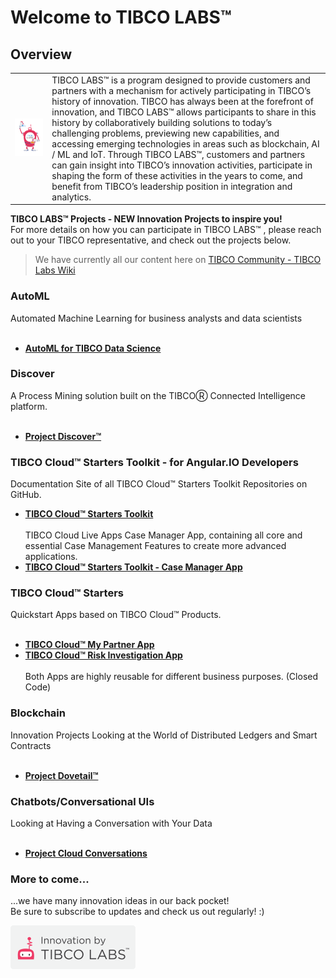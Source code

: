 # Welcome to TIBCO LABS™

## Overview

|      |      |
| ---- | ---- |
| ![Logo](TIBCOLabs-final.png) | TIBCO LABS™ is a program designed to provide customers and partners with a mechanism for actively participating in TIBCO’s history of innovation. TIBCO has always been at the forefront of innovation, and TIBCO LABS™ allows participants to share in this history by collaboratively building solutions to today’s challenging problems, previewing new capabilities, and accessing emerging technologies in areas such as blockchain, AI / ML and IoT. Through TIBCO LABS™, customers and partners can gain insight into TIBCO’s innovation activities, participate in shaping the form of these activities in the years to come, and benefit from TIBCO’s leadership position in integration and analytics. |


<b>TIBCO LABS™ Projects - NEW Innovation Projects to inspire you!</b><br>
For more details on how you can participate in TIBCO LABS™ , please reach out to your TIBCO representative, and check out the projects below.

> We have currently all our content here on [TIBCO Community - TIBCO Labs Wiki](https://community.tibco.com/wiki/tibco-labs "view in TIBCO Community Wiki")

### AutoML
Automated Machine Learning for business analysts and data scientists<br><br>
- [__AutoML for TIBCO Data Science__](https://community.tibco.com/modules/automl-tibcor-data-science-team-studio)

### Discover
A Process Mining solution built on the TIBCOⓇ Connected Intelligence platform.<br><br>
- [__Project Discover™__](https://community.tibco.com/modules/project-discover)

### TIBCO Cloud™ Starters Toolkit - for Angular.IO Developers
Documentation Site of all TIBCO Cloud™ Starters Toolkit Repositories on GitHub.<br>
- [__TIBCO Cloud™ Starters Toolkit__](https://tibcosoftware.github.io/TCSToolkit/)<br><br>
TIBCO Cloud Live Apps Case Manager App, containing all core and essential Case Management Features to create more advanced applications.<br>
- [__TIBCO Cloud™ Starters Toolkit - Case Manager App__](https://tibcosoftware.github.io/TCSToolkit/Angular/starters/readme/)

### TIBCO Cloud™ Starters 
Quickstart Apps based on TIBCO Cloud™ Products.<br><br>
- [__TIBCO Cloud™ My Partner App__](https://community.tibco.com/modules/tibco-cloud-my-partner-app)<br>
- [__TIBCO Cloud™ Risk Investigation App__](https://community.tibco.com/modules/tibco-cloud-risk-investigation-app)<br><br>
Both Apps are highly reusable for different business purposes. (Closed Code)
 
### Blockchain 
Innovation Projects Looking at the World of Distributed Ledgers and Smart Contracts<br><br>
- [__Project Dovetail™__](https://community.tibco.com/modules/project-dovetail)
 
### Chatbots/Conversational UIs
Looking at Having a Conversation with Your Data<br><br>
- [__Project Cloud Conversations__](https://community.tibco.com/modules/project-cloud-conversations)
 
### More to come...
...we have many innovation ideas in our back pocket! <br>Be sure to subscribe to updates and check us out regularly!  :)

![Logo](tibcolabs-brand.png "Labs Logo")